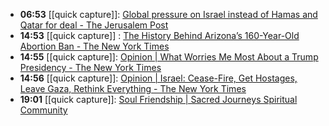 - **06:53** [[quick capture]]:  [Global pressure on Israel instead of Hamas and Qatar for deal - The Jerusalem Post](https://m.jpost.com/opinion/article-796202)
- **14:53** [[quick capture]] : [The History Behind Arizona’s 160-Year-Old Abortion Ban - The New York Times](https://www.nytimes.com/2024/04/10/health/arizona-abortion-ban-history.html "The History Behind Arizona’s 160-Year-Old Abortion Ban - The New York Times")
- **14:55** [[quick capture]]:  [Opinion | What Worries Me Most About a Trump Presidency - The New York Times](https://www.nytimes.com/2024/04/10/opinion/trump-presidency-corruption.html?smid=nytcore-ios-share&referringSource=articleShare)
- **14:56** [[quick capture]]:  [Opinion | Israel: Cease-Fire, Get Hostages, Leave Gaza, Rethink Everything - The New York Times](https://www.nytimes.com/2024/04/10/opinion/israel-hamas-gaza.html?smid=nytcore-ios-share&referringSource=articleShare)
- **19:01** [[quick capture]]:  [Soul Friendship | Sacred Journeys Spiritual Community](https://sacredjourneysracine.com/blog/soul-friendship)